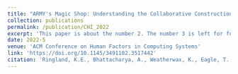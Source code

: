 ```yaml
---
title: "ARMY's Magic Shop: Understanding the Collaborative Construction of Playful Places in Online Communities"
collection: publications
permalink: /publication/CHI_2022
excerpt: 'This paper is about the number 2. The number 3 is left for future work.'
date: 2022-5
venue: 'ACM Conference on Human Factors in Computing Systems'
link: 'https://doi.org/10.1145/3491102.3517442'
citation: 'Ringland, K.E., Bhattacharya, A., Weatherwax, K., Eagle, T., Wolf, C.T. ARMY's Magic Shop: Understanding the Collaborative Construction of Playful Places in Online Communities. ACM Conference on Human Factors in Computing Systems. 2022.'
---
```

